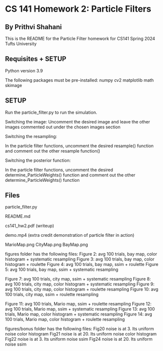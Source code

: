 # CS 141 Homework 2: Particle Filters
## By Prithvi Shahani

This is the README for the Particle Filter homework for CS141 Spring 2024 Tufts University


## Requisites + SETUP

Python version 3.9

The following packages must be pre-installed:
numpy
cv2
matplotlib
math
skimage


## SETUP

Run the particle_filter.py to run the simulation.

Switching the image:
Uncomment the desired image and leave the other images commented out under the chosen images section

Switching the resampling:

In the particle filter functions, uncomment the desired resample() function and comment out the other resample function()

Switching the posterior function:

In the particle filter functions, uncomment the desired determine_ParticleWeights() function and comment out the other determine_ParticleWeights() function

## Files

particle_filter.py

README.md

cs141_hw2.pdf (writeup)

demo.mp4 (extra credit demonstration of particle filter in action)

MarioMap.pngCityMap.pngBayMap.png

figures folder has the following files:
Figure 2: avg 100 trials, bay map, color histogram + systematic resampling
Figure 3: avg 100 trials, bay map, color histogram + roulette
Figure 4: avg 100 trials, bay map, ssim + roulette
Figure 5: avg 100 trials, bay map, ssim + systematic resampling

Figure 7: avg 100 trials, city map, ssim + systematic resampling 
Figure 8: avg 100 trials, city map, color histogram + systematic resampling 
Figure 9: avg 100 trials, city map, color histogram + roulette resampling 
Figure 10: avg 100 trials, city map, ssim + roulette resampling

Figure 11: avg 100 trials, Mario map, ssim + roulette resampling
Figure 12: avg 100 trials, Mario map, ssim + systematic resampling
Figure 13: avg 100 trials, Mario map, color histogram + systematic resampling
Figure 14: avg 100 trials, Mario map, color histogram + roulette resampling

figures/bonus folder has the following files:
Fig20 noise is at 3. Its uniform noise color histogram
Fig21 noise is at 20. Its uniform noise color histogram
Fig22 noise is at 3. Its uniform noise ssim
Fig24 noise is at 20. Its uniform noise ssim

